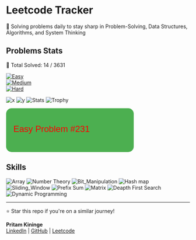 # Leetcode Tracker</h1>
  
🚀 Solving problems daily to stay sharp in Problem-Solving, Data Structures, Algorithms, and System Thinking

## Problems Stats

🚀 Total Solved: 14 / 3631

[![Easy](https://img.shields.io/badge/Easy-5-brightgreen)](/easy.md)  
[![Medium](https://img.shields.io/badge/Medium-7-yellow)](/medium.md)  
[![Hard](https://img.shields.io/badge/Hard-2-red)](/hard.md)  

![x](https://badgen.net/badge/key/value/red?icon=github)
![y](https://markbadge.com/static/version/v1.0.0?leftbg=555555&rightbg=44cc11&leftColor=red&rightColor=yellow&logo=github&logoColor=red&style=flat&scale=1.5&theme=dark&logobg=333)
![Stats](https://github-readme-stats.vercel.app/api?username=kininge)
![Trophy](https://github-profile-trophy.vercel.app/?username=kininge)


<svg width="350" height="120" xmlns="http://www.w3.org/2000/svg">
  <rect x="0" y="0" width="350" height="120" rx="15" fill="#4CAF50"/>
  <text x="20" y="65" font-size="24" fill="red" font-family="Arial">Easy Problem #231</text>
</svg>





## Skills 

![Array](https://img.shields.io/badge/Array-gray)
![Number Theory](https://img.shields.io/badge/Number_Theory-gray)
![Bit_Manipulation](https://img.shields.io/badge/Bit_Manipulation-gray)
![Hash map](https://img.shields.io/badge/Hash_Map-gray)
![Sliding_Window](https://img.shields.io/badge/Sliding_Window-gray)
![Prefix Sum](https://img.shields.io/badge/Prefix_Sum-gray)
![Matrix](https://img.shields.io/badge/Matrix-gray)
![Deapth First Search](https://img.shields.io/badge/Depth_First_Search-gray)
![Dynamic Programming](https://img.shields.io/badge/Dynamic_Programming-gray)

---

⭐ Star this repo if you're on a similar journey!

**Pritam Kininge**    
[LinkedIn](https://linkedin.com/in/pritam-kininge)  |  [GitHub](https://github.com/kininge)  |  [Leetcode](https://leetcode.com/u/kininge007/)
</div>






